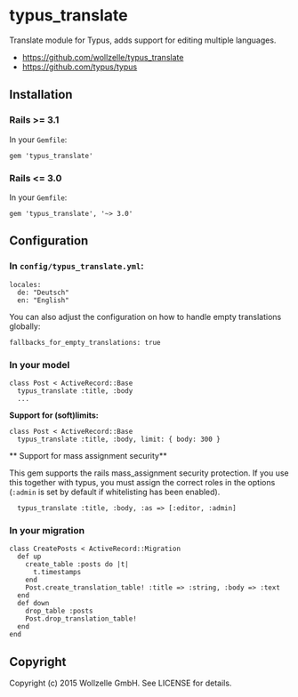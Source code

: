 # typus_translate

Translate module for Typus, adds support for editing multiple languages.

* https://github.com/wollzelle/typus_translate
* https://github.com/typus/typus

## Installation

### Rails >= 3.1

In your `Gemfile`:

    gem 'typus_translate'

### Rails <= 3.0

In your `Gemfile`:

    gem 'typus_translate', '~> 3.0'

## Configuration

### In `config/typus_translate.yml`:

    locales:
      de: "Deutsch"
      en: "English"

You can also adjust the configuration on how to handle empty translations globally:

    fallbacks_for_empty_translations: true



### In your model

    class Post < ActiveRecord::Base
      typus_translate :title, :body
      ...

**Support for (soft)limits:**

    class Post < ActiveRecord::Base
      typus_translate :title, :body, limit: { body: 300 }

** Support for mass assignment security**

This gem supports the rails mass_assignment security protection.
If you use this together with typus, you must assign the correct roles in the options (`:admin` is set by default if whitelisting has been enabled).

      typus_translate :title, :body, :as => [:editor, :admin]


### In your migration

    class CreatePosts < ActiveRecord::Migration
      def up
        create_table :posts do |t|
          t.timestamps
        end
        Post.create_translation_table! :title => :string, :body => :text
      end
      def down
        drop_table :posts
        Post.drop_translation_table!
      end
    end


## Copyright

Copyright (c) 2015 Wollzelle GmbH. See LICENSE for details.
